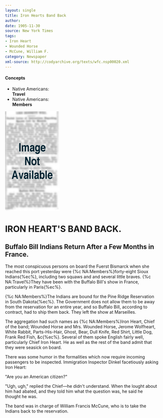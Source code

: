 ```yaml
---
layout: single
title: Iron Hearts Band Back
author: 
date: 1905-11-30
source: New York Times
tags:
- Iron Heart
- Wounded Horse
- McCune, William F.
category: Newspaper
xml-source: http://codyarchive.org/texts/wfc.nsp00020.xml
---
```

<div class="concepts">
    <h4>Concepts</h4>
    <div class="keywords">
        <ul>
            <li>
                <span title="NA:Travel" style="background-color: transparent;">
                    <a title="NA:Travel" onmouseover="highlightSpan(this.getAttribute('title'))">
                        Native Americans:
                        <br />
                        <strong>Travel</strong>
                    </a>  
                </span>
            </li>
            <li>
                <span title="NA:Members" style="background-color: transparent;">
                    <a title="NA:Members" onmouseover="highlightSpan(this.getAttribute('title'))">
                        Native Americans:
                        <br />
                        <strong>Members</strong>
                    </a>  
                </span>
            </li>
        </ul>
    </div>
</div>

![Image not available](/figures/default_document.png "Image not available")

# IRON HEART'S BAND BACK.

## Buffalo Bill Indians Return After a Few Months in France.

The most conspicuous persons on board the Fuerst Bismarck when she reached this port yesterday were {%c NA:Members%}forty-eight Sioux Indians{%ec%}, including two squaws and and several little braves. {%c NA:Travel%}They have been with the Buffalo Bill's show in France, particularly in Paris{%ec%}.

{%c NA:Members%}The Indians are bound for the Pine Ridge Reservation in South Dakota{%ec%}. The Government does not allow them to be away from the reservation for an entire year, and so Buffalo Bill, according to contract, had to ship them back. They left the show at Marseilles.

The aggregation had such names as {%c NA:Members%}Iron Heart, Chief of the band; Wounded Horse and Mrs. Wounded Horse, Jerome Wolfheart, White Rabbit, Parts-His-Hair, Ghost, Bear, Dull Knife, Red Shirt, Little Dog, Frank Red Fish, &amp;c{%ec%}. Several of them spoke English fairly well, particularly Chief Iron Heart. He as well as the rest of the band admit that they were seasick on board.

There was some humor in the formalities which now require incoming passengers to be inspected. Immigration Inspector Dinkel facetiously asking Iron Heart:

"Are you an American citizen?"

"Ugh, ugh," replied the Chief—he didn't understand. When the lought about him had abated, and they told him what the question was, he said he thought he was.

The band was in charge of William Francis McCune, who is to take the Indians back to the reservation.